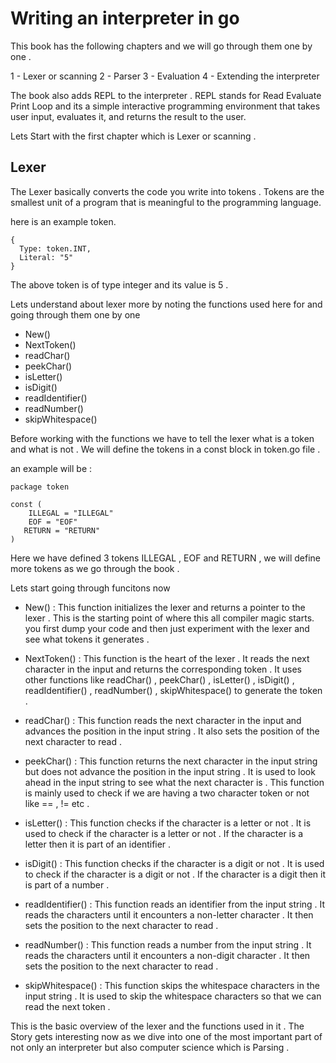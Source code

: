 # Writing an interpreter in go 

This book has the following chapters and we will go through them one by one . 

1  - Lexer or scanning
2  - Parser
3  - Evaluation
4  - Extending the interpreter

The book also adds REPL to the interpreter . REPL stands for Read Evaluate Print Loop and its a simple interactive programming environment that takes user input, evaluates it, and returns the result to the user.

Lets Start with the first chapter which is Lexer or scanning .


## Lexer 

The Lexer basically converts the code you write into tokens . Tokens are the smallest unit of a program that is meaningful to the programming language.

here is an example token.

```
{
  Type: token.INT,
  Literal: "5"
}
```

The above token is of type integer and its value is 5 . 

Lets understand about lexer more by noting the functions used here for and going through them one by one

- New()
- NextToken()
- readChar()
- peekChar()
- isLetter()
- isDigit()
- readIdentifier()
- readNumber()
- skipWhitespace()


Before working with the functions we have to tell the lexer what is a token and what is not . We will define the tokens in a const block in token.go file . 

an example will be :

```
package token 

const (
    ILLEGAL = "ILLEGAL"
    EOF = "EOF"
   RETURN = "RETURN"
)
```

Here we have defined 3 tokens ILLEGAL , EOF and RETURN  , we will define more tokens as we go through the book .

Lets start going through funcitons now

- New() : This function initializes the lexer and returns a pointer to the lexer . This is the starting point of where this all compiler magic starts. you first dump your code and then just experiment with the lexer and see what tokens it generates .

- NextToken() : This function is the heart of the lexer . It reads the next character in the input and returns the corresponding token . It uses other functions like readChar() , peekChar() , isLetter() , isDigit() , readIdentifier() , readNumber() , skipWhitespace() to generate the token .

- readChar() : This function reads the next character in the input and advances the position in the input string . It also sets the position of the next character to read .

- peekChar() : This function returns the next character in the input string but does not advance the position in the input string . It is used to look ahead in the input string to see what the next character is . This function is mainly used to check if we are having a two character token or not like == , != etc .

- isLetter() : This function checks if the character is a letter or not . It is used to check if the character is a letter or not . If the character is a letter then it is part of an identifier .

- isDigit() : This function checks if the character is a digit or not . It is used to check if the character is a digit or not . If the character is a digit then it is part of a number .

- readIdentifier() : This function reads an identifier from the input string . It reads the characters until it encounters a non-letter character . It then sets the position to the next character to read .

- readNumber() : This function reads a number from the input string . It reads the characters until it encounters a non-digit character . It then sets the position to the next character to read .

- skipWhitespace() : This function skips the whitespace characters in the input string . It is used to skip the whitespace characters so that we can read the next token .

This is the basic overview of the lexer and the functions used in it . The Story gets interesting now as we dive into one of the most important part of not only an interpreter but also computer science which is Parsing .



